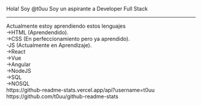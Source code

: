 Hola! Soy @t0uu
Soy un aspirante a Developer Full Stack
<hr>
Actualmente estoy aprendiendo estos lenguajes<br/>
->HTML (Aprendendido).<br/>
->CSS (En perfeccionamiento pero ya aprendido).<br/>
-JS (Actualmente en Aprendizaje).<br/>
<!--En lista de Aprendizaje a futuro-->
->React<br/>
->Vue<br/>
->Angular<br/>
->NodeJS<br/>
->SQL<br/>
->NOSQL<br/>
https://github-readme-stats.vercel.app/api?username=t0uu https://github.com/t0uu/github-readme-stats

<!--Futuro Perfil Developer Full Stack-->
